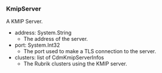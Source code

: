 ### KmipServer
A KMIP Server.

- address: System.String
  - The address of the server.
- port: System.Int32
  - The port used to make a TLS connection to the server.
- clusters: list of CdmKmipServerInfos
  - The Rubrik clusters using the KMIP server.
